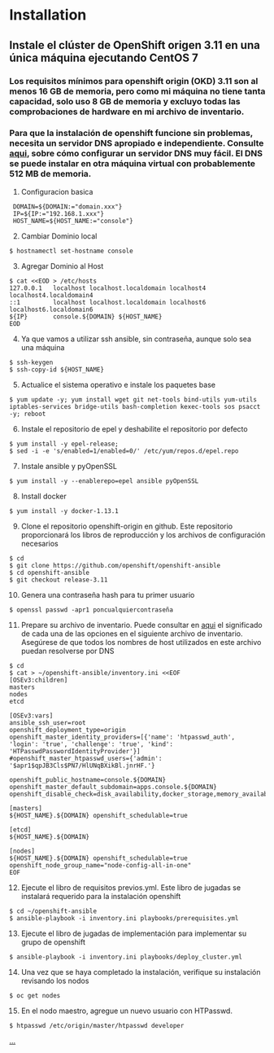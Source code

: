 # Installation
## Instale el clúster de OpenShift origen 3.11 en una única máquina ejecutando CentOS 7
### Los requisitos mínimos para openshift origin (OKD) 3.11 son al menos 16 GB de memoria, pero como mi máquina no tiene tanta capacidad, solo uso 8 GB de memoria y excluyo todas las comprobaciones de hardware en mi archivo de inventario. 
### Para que la instalación de openshift funcione sin problemas, necesita un servidor DNS apropiado e independiente. Consulte [aqui](DNS.md), sobre cómo configurar un servidor DNS muy fácil. El DNS se puede instalar en otra máquina virtual con probablemente 512 MB de memoria. 
1. Configuracion basica 

```
 DOMAIN=${DOMAIN:="domain.xxx"}
 IP=${IP:="192.168.1.xxx"}
 HOST_NAME=${HOST_NAME:="console"}
```

2. Cambiar Dominio local

```
$ hostnamectl set-hostname console
```

3. Agregar Dominio al Host

```
$ cat <<EOD > /etc/hosts
127.0.0.1   localhost localhost.localdomain localhost4 localhost4.localdomain4  
::1         localhost localhost.localdomain localhost6 localhost6.localdomain6
${IP}		console.${DOMAIN} ${HOST_NAME} 
EOD
```

4. Ya que vamos a utilizar ssh ansible, sin contraseña, aunque solo sea una máquina

```
$ ssh-keygen
$ ssh-copy-id ${HOST_NAME}
```

5. Actualice el sistema operativo e instale los paquetes base

```
$ yum update -y; yum install wget git net-tools bind-utils yum-utils iptables-services bridge-utils bash-completion kexec-tools sos psacct -y; reboot
```

6. Instale el repositorio de epel y deshabilite el repositorio por defecto

```
$ yum install -y epel-release; 
$ sed -i -e 's/enabled=1/enabled=0/' /etc/yum/repos.d/epel.repo
```

7. Instale ansible y pyOpenSSL

```
$ yum install -y --enablerepo=epel ansible pyOpenSSL
```

8. Install docker

```
$ yum install -y docker-1.13.1
```

9. Clone el repositorio openshift-origin en github. Este repositorio proporcionará los libros de reproducción y los archivos de configuración necesarios

```
$ cd
$ git clone https://github.com/openshift/openshift-ansible
$ cd openshift-ansible
$ git checkout release-3.11
```

10. Genera una contraseña hash para tu primer usuario 

```
$ openssl passwd -apr1 poncualquiercontraseña
```

11. Prepare su archivo de inventario. Puede consultar en [aqui](https://docs.okd.io/3.11/install/configuring_inventory_file.html) el significado de cada una de las opciones en el siguiente archivo de inventario. Asegúrese de que todos los nombres de host utilizados en este archivo puedan resolverse por DNS 

```
$ cd
$ cat > ~/openshift-ansible/inventory.ini <<EOF
[OSEv3:children]
masters
nodes
etcd

[OSEv3:vars]
ansible_ssh_user=root
openshift_deployment_type=origin
openshift_master_identity_providers=[{'name': 'htpasswd_auth', 'login': 'true', 'challenge': 'true', 'kind': 'HTPasswdPasswordIdentityProvider'}]
#openshift_master_htpasswd_users={'admin': '$apr1$qpJB3Cls$PN7/HlUNqBXikBl.jnrHF.'}

openshift_public_hostname=console.${DOMAIN}
openshift_master_default_subdomain=apps.console.${DOMAIN}
openshift_disable_check=disk_availability,docker_storage,memory_availability,docker_image_availability

[masters]
${HOST_NAME}.${DOMAIN} openshift_schedulable=true 

[etcd]
${HOST_NAME}.${DOMAIN}

[nodes]
${HOST_NAME}.${DOMAIN} openshift_schedulable=true openshift_node_group_name="node-config-all-in-one"
EOF
```
12. Ejecute el libro de requisitos previos.yml. Este libro de jugadas se instalará requerido para la instalación openshift 
```
$ cd ~/openshift-ansible
$ ansible-playbook -i inventory.ini playbooks/prerequisites.yml
```

13. Ejecute el libro de jugadas de implementación para implementar su grupo de openshift
```
$ ansible-playbook -i inventory.ini playbooks/deploy_cluster.yml
```
14. Una vez que se haya completado la instalación, verifique su instalación revisando los nodos

```
$ oc get nodes
```

15. En el nodo maestro, agregue un nuevo usuario con HTPasswd.

```
$ htpasswd /etc/origin/master/htpasswd developer
```




[...](https://www.linuxwave.info/2019/05/install-openshift-origin-311-cluster-on.html)